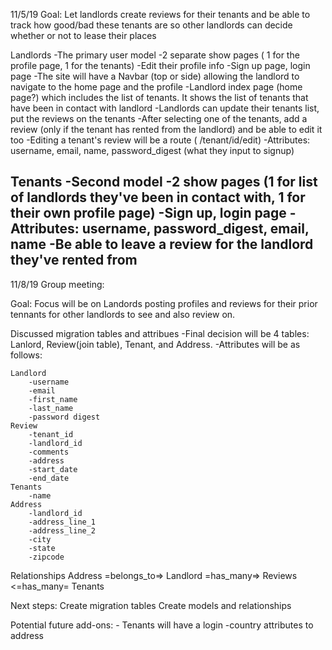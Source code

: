 11/5/19
Goal: Let landlords create reviews for their tenants and be able to track how good/bad these tenants are so other landlords can decide whether or not to lease their places

Landlords
    -The primary user model
    -2 separate show pages ( 1 for the profile page, 1 for the tenants)
    -Edit their profile info
    -Sign up page, login page
    -The site will have a Navbar (top or side) allowing the landlord to navigate to the home page and the profile
    -Landlord index page (home page?) which includes the list of tenants. It shows the list of tenants that have been in contact with landlord
    -Landlords can update their tenants list, put the reviews on the tenants
    -After selecting one of the tenants, add a review (only if the tenant has rented from the landlord) and be able to edit it too
    -Editing a tenant's review will be a route ( /tenant/id/edit)
    -Attributes: username, email, name, password_digest (what they input to signup)

Tenants
    -Second model
    -2 show pages (1 for list of landlords they've been in contact with, 1 for their own profile page)
    -Sign up, login page
    -Attributes: username, password_digest, email, name
    -Be able to leave a review for the landlord they've rented from
----------------------------------------------
11/8/19
Group meeting:

Goal: Focus will be on Landords posting profiles and reviews for their prior tennants for other landlords to see and also review on.

Discussed migration tables and attribues
    -Final decision will be 4 tables: Lanlord, Review(join table), Tenant, and Address.
    -Attributes will be as follows:

    Landlord
        -username
        -email
        -first_name
        -last_name
        -password digest
    Review
        -tenant_id
        -landlord_id
        -comments
        -address
        -start_date
        -end_date
    Tenants
        -name
    Address
        -landlord_id
        -address_line_1
        -address_line_2
        -city
        -state
        -zipcode

Relationships
    Address  =belongs_to=>  Landlord  =has_many=>  Reviews  <=has_many=  Tenants

Next steps:
    Create migration tables
    Create models and relationships




Potential future add-ons:
    - Tenants will have a login
    -country attributes to address
